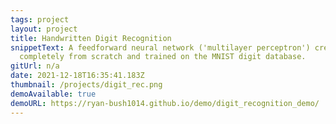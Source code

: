 ```yaml
---
tags: project
layout: project
title: Handwritten Digit Recognition
snippetText: A feedforward neural network ('multilayer perceptron') created
  completely from scratch and trained on the MNIST digit database.
gitUrl: n/a
date: 2021-12-18T16:35:41.183Z
thumbnail: /projects/digit_rec.png
demoAvailable: true
demoURL: https://ryan-bush1014.github.io/demo/digit_recognition_demo/
---
```

